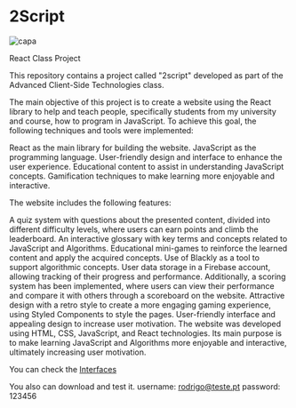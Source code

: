 # 2Script
<img src="https://i.ibb.co/7pwMpQX/capa.png" alt="capa" border="0">

React Class Project 

This repository contains a project called "2script" developed as part of the Advanced Client-Side Technologies class. 

The main objective of this project is to create a website using the React library to help and teach people, specifically students from my university and course, how to program in JavaScript. To achieve this goal, the following techniques and tools were implemented:

React as the main library for building the website.
JavaScript as the programming language.
User-friendly design and interface to enhance the user experience.
Educational content to assist in understanding JavaScript concepts.
Gamification techniques to make learning more enjoyable and interactive.

The website includes the following features:

A quiz system with questions about the presented content, divided into different difficulty levels, where users can earn points and climb the leaderboard.
An interactive glossary with key terms and concepts related to JavaScript and Algorithms.
Educational mini-games to reinforce the learned content and apply the acquired concepts.
Use of Blackly as a tool to support algorithmic concepts.
User data storage in a Firebase account, allowing tracking of their progress and performance. Additionally, a scoring system has been implemented, where users can view their performance and compare it with others through a scoreboard on the website.
Attractive design with a retro style to create a more engaging gaming experience, using Styled Components to style the pages.
User-friendly interface and appealing design to increase user motivation.
The website was developed using HTML, CSS, JavaScript, and React technologies. Its main purpose is to make learning JavaScript and Algorithms more enjoyable and interactive, ultimately increasing user motivation.

You can check the [Interfaces](https://ibb.co/KLjFyQF) 

You also can download and test it.
username: rodrigo@teste.pt
password: 123456
